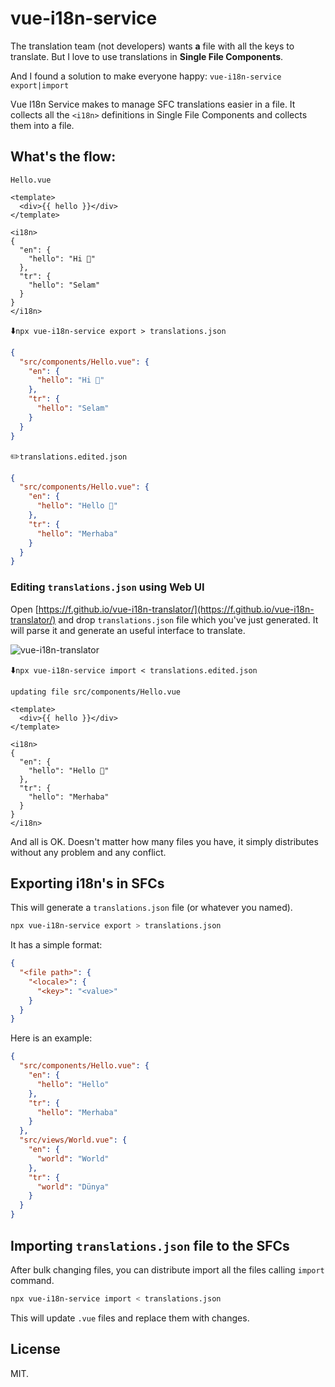 # vue-i18n-service

The translation team (not developers) wants **a** file with all the keys to translate. But I love to use translations in **Single File Components**.

And I found a solution to make everyone happy: `vue-i18n-service export|import`

Vue I18n Service makes to manage SFC translations easier in a file. It collects all the `<i18n>` definitions in Single File Components and collects them into a file.

## What's the flow:
`Hello.vue`
```vue
<template>
  <div>{{ hello }}</div>
</template>

<i18n>
{
  "en": {
    "hello": "Hi 🙁"
  },
  "tr": {
    "hello": "Selam"
  }
}
</i18n>
```

⬇️`npx vue-i18n-service export > translations.json`
```json
{
  "src/components/Hello.vue": {
    "en": {
      "hello": "Hi 🙁"
    },
    "tr": {
      "hello": "Selam"
    }
  }
}
```

✏️`translations.edited.json`

```json
{
  "src/components/Hello.vue": {
    "en": {
      "hello": "Hello 🙂"
    },
    "tr": {
      "hello": "Merhaba"
    }
  }
}
```

### Editing `translations.json` using Web UI

Open [https://f.github.io/vue-i18n-translator/](https://f.github.io/vue-i18n-translator/) and drop `translations.json` file which you've just generated. It will parse it and generate an useful interface to translate.

![vue-i18n-translator](https://pbs.twimg.com/media/DnAFoKQWsAADU05.png)

⬇️`npx vue-i18n-service import < translations.edited.json`
```
updating file src/components/Hello.vue
```
```vue
<template>
  <div>{{ hello }}</div>
</template>

<i18n>
{
  "en": {
    "hello": "Hello 🙂"
  },
  "tr": {
    "hello": "Merhaba"
  }
}
</i18n>
```

And all is OK. Doesn't matter how many files you have, it simply distributes without any problem and any conflict.

## Exporting i18n's in SFCs

This will generate a `translations.json` file (or whatever you named).

```bash
npx vue-i18n-service export > translations.json
```

It has a simple format:

```json
{
  "<file path>": {
    "<locale>": {
      "<key>": "<value>"
    }
  }
}
```

Here is an example:

```json
{
  "src/components/Hello.vue": {
    "en": {
      "hello": "Hello"
    },
    "tr": {
      "hello": "Merhaba"
    }
  },
  "src/views/World.vue": {
    "en": {
      "world": "World"
    },
    "tr": {
      "world": "Dünya"
    }
  }
}
```

## Importing `translations.json` file to the SFCs

After bulk changing files, you can distribute import all the files calling `import` command.

```bash
npx vue-i18n-service import < translations.json
```

This will update `.vue` files and replace them with changes.

## License

MIT.
